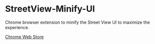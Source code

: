 # StreetView-Minify-UI
Chrome browser extension to minify the Street View UI to maximize the experience.

[Chrome Web Store](https://chrome.google.com/webstore/detail/streetview-minify-ui/ffdmhflaakgdoepoalfolblngapooonn)

